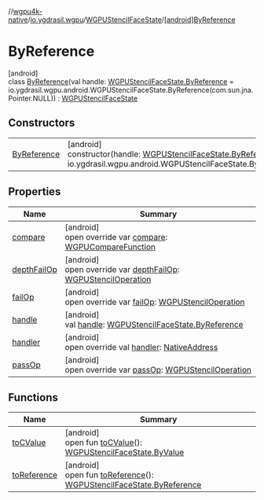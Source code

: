 //[wgpu4k-native](../../../../index.md)/[io.ygdrasil.wgpu](../../index.md)/[WGPUStencilFaceState](../index.md)/[[android]ByReference](index.md)

# ByReference

[android]\
class [ByReference](index.md)(val handle: [WGPUStencilFaceState.ByReference](../../../io.ygdrasil.wgpu.android/-w-g-p-u-stencil-face-state/-by-reference/index.md) = io.ygdrasil.wgpu.android.WGPUStencilFaceState.ByReference(com.sun.jna.Pointer.NULL)) : [WGPUStencilFaceState](../index.md)

## Constructors

| | |
|---|---|
| [ByReference](-by-reference.md) | [android]<br>constructor(handle: [WGPUStencilFaceState.ByReference](../../../io.ygdrasil.wgpu.android/-w-g-p-u-stencil-face-state/-by-reference/index.md) = io.ygdrasil.wgpu.android.WGPUStencilFaceState.ByReference(com.sun.jna.Pointer.NULL)) |

## Properties

| Name | Summary |
|---|---|
| [compare](compare.md) | [android]<br>open override var [compare](compare.md): [WGPUCompareFunction](../../-w-g-p-u-compare-function/index.md) |
| [depthFailOp](depth-fail-op.md) | [android]<br>open override var [depthFailOp](depth-fail-op.md): [WGPUStencilOperation](../../-w-g-p-u-stencil-operation/index.md) |
| [failOp](fail-op.md) | [android]<br>open override var [failOp](fail-op.md): [WGPUStencilOperation](../../-w-g-p-u-stencil-operation/index.md) |
| [handle](handle.md) | [android]<br>val [handle](handle.md): [WGPUStencilFaceState.ByReference](../../../io.ygdrasil.wgpu.android/-w-g-p-u-stencil-face-state/-by-reference/index.md) |
| [handler](handler.md) | [android]<br>open override val [handler](handler.md): [NativeAddress](../../../ffi/-native-address/index.md) |
| [passOp](pass-op.md) | [android]<br>open override var [passOp](pass-op.md): [WGPUStencilOperation](../../-w-g-p-u-stencil-operation/index.md) |

## Functions

| Name | Summary |
|---|---|
| [toCValue](../[android]to-c-value.md) | [android]<br>open fun [toCValue](../[android]to-c-value.md)(): [WGPUStencilFaceState.ByValue](../../../io.ygdrasil.wgpu.android/-w-g-p-u-stencil-face-state/-by-value/index.md) |
| [toReference](../to-reference.md) | [android]<br>open fun [toReference](../to-reference.md)(): [WGPUStencilFaceState.ByReference](../../../io.ygdrasil.wgpu.android/-w-g-p-u-stencil-face-state/-by-reference/index.md) |